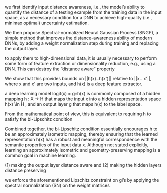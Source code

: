 we first identify input distance awareness, i.e., the model’s ability to quantify the distance of a testing example from the training data in the input space, as a necessary condition for a DNN to achieve high-quality (i.e., minimax optimal) uncertainty estimation.

We then propose Spectral-normalized Neural Gaussian Process (SNGP), a simple method that improves the distance-awareness ability of modern DNNs, by adding a weight normalization step during training and replacing the output layer. 

to apply them to high-dimensional data, it is usually necessary to perform some form of feature extraction or dimensionality reduction, e.g., using a DNN. This can destroy the ”distance aware” property

We show that this provides bounds on ||h(x)−h(x')|| relative to ||x− x'||, where x and x' are two inputs, and h(x) is a deep feature extractor. 

a deep learning model logit(x) = g◦h(x) is commonly composed of a hidden mapping h : X -> H that maps the input x into a hidden representation space h(x) \in H , and an output layer g that maps h(x) to the label space.

From the mathematical point of view, this is equivalent to requiring h to satisfy the bi-Lipschitz condition 

Combined together, the bi-Lipschitz condition essentially encourages h to be an approximately isometric mapping, thereby ensuring that the learned representation h(x) has a robust and meaningful correspondence with the semantic properties of the input data x. Although not stated explicitly, learning an approximately isometric and geometry-preserving mapping is a common goal in machine learning.

(1) making the output layer distance aware and (2) making the hidden layers distance preserving

we enforce the aforementioned Lipschitz constraint on gl’s by applying the spectral normalization (SN) on the weight matrices
